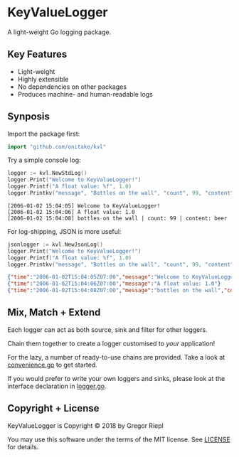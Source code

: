 # KeyValueLogger

A light-weight Go logging package.

## Key Features

* Light-weight
* Highly extensible
* No dependencies on other packages
* Produces machine- and human-readable logs

## Synposis

Import the package first:
```go
import "github.com/onitake/kvl"

```
Try a simple console log:
```go
logger := kvl.NewStdLog()
logger.Print("Welcome to KeyValueLogger!")
logger.Printf("A float value: %f", 1.0)
logger.Printkv("message", "Bottles on the wall", "count", 99, "content", "beer")
```
```console
[2006-01-02 15:04:05] Welcome to KeyValueLogger!
[2006-01-02 15:04:06] A float value: 1.0
[2006-01-02 15:04:08] bottles on the wall | count: 99 | content: beer
```

For log-shipping, JSON is more useful:
```go
jsonlogger := kvl.NewJsonLog()
logger.Print("Welcome to KeyValueLogger!")
logger.Printf("A float value: %f", 1.0)
logger.Printkv("message", "Bottles on the wall", "count", 99, "content", "beer")
```
```json
{"time":"2006-01-02T15:04:05Z07:00","message":"Welcome to KeyValueLogger!"}
{"time":"2006-01-02T15:04:06Z07:00","message":"A float value: 1.0"}
{"time":"2006-01-02T15:04:08Z07:00","message":"bottles on the wall","count":99,"content":"beer"}
```

## Mix, Match + Extend

Each logger can act as both source, sink and filter for other loggers.

Chain them together to create a logger customised to *your* application!

For the lazy, a number of ready-to-use chains are provided. Take a look at
[convenience.go](convenience.go) to get started.

If you would prefer to write your own loggers and sinks, please look at the
interface declaration in [logger.go](logger.go).

## Copyright + License

KeyValueLogger is Copyright © 2018 by Gregor Riepl

You may use this software under the terms of the MIT license.
See [LICENSE](LICENSE) for details.
